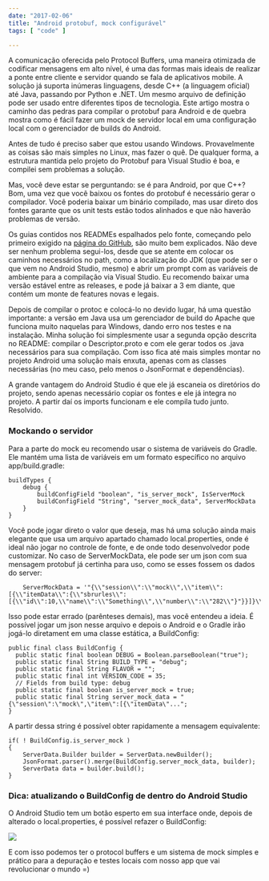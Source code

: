 ```yaml
---
date: "2017-02-06"
title: "Android protobuf, mock configurável"
tags: [ "code" ]

---
```

A comunicação oferecida pelo Protocol Buffers, uma maneira otimizada de codificar mensagens em alto nível, é uma das formas mais ideais de realizar a ponte entre cliente e servidor quando se fala de aplicativos mobile. A solução já suporta inúmeras linguagens, desde C++ (a linguagem oficial) até Java, passando por Python e .NET. Um mesmo arquivo de definição pode ser usado entre diferentes tipos de tecnologia. Este artigo mostra o caminho das pedras para compilar o protobuf para Android e de quebra mostra como é fácil fazer um mock de servidor local em uma configuração local com o gerenciador de builds do Android.

Antes de tudo é preciso saber que estou usando Windows. Provavelmente as coisas são mais simples no Linux, mas fazer o quê. De qualquer forma, a estrutura mantida pelo projeto do Protobuf para Visual Studio é boa, e compilei sem problemas a solução.

Mas, você deve estar se perguntando: se é para Android, por que C++? Bom, uma vez que você baixou os fontes do protobuf é necessário gerar o compilador. Você poderia baixar um binário compilado, mas usar direto dos fontes garante que os unit tests estão todos alinhados e que não haverão problemas de versão.

Os guias contidos nos READMEs espalhados pelo fonte, começando pelo primeiro exigido na [página do GitHub](https://github.com/google/protobuf), são muito bem explicados. Não deve ser nenhum problema segui-los, desde que se atente em colocar os caminhos necessários no path, como a localização do JDK (que pode ser o que vem no Android Studio, mesmo) e abrir um prompt com as variáveis de ambiente para a compilação via Visual Studio. Eu recomendo baixar uma versão estável entre as releases, e pode já baixar a 3 em diante, que contém um monte de features novas e legais.

Depois de compilar o protoc e colocá-lo no devido lugar, há uma questão importante: a versão em Java usa um gerenciador de build do Apache que funciona muito naquelas para Windows, dando erro nos testes e na instalação. Minha solução foi simplesmente usar a segunda opção descrita no README: compilar o Descriptor.proto e com ele gerar todos os .java necessários para sua compilação. Com isso fica até mais simples montar no projeto Android uma solução mais enxuta, apenas com as classes necessárias (no meu caso, pelo menos o JsonFormat e dependências).

A grande vantagem do Android Studio é que ele já escaneia os diretórios do projeto, sendo apenas necessário copiar os fontes e ele já integra no projeto. A partir daí os imports funcionam e ele compila tudo junto. Resolvido.

### Mockando o servidor

Para a parte do mock eu recomendo usar o sistema de variáveis do Gradle. Ele mantém uma lista de variáveis em um formato específico no arquivo app/build.gradle:

```
buildTypes {
    debug {
        buildConfigField "boolean", "is_server_mock", IsServerMock
        buildConfigField "String", "server_mock_data", ServerMockData
    }
}
```

Você pode jogar direto o valor que deseja, mas há uma solução ainda mais elegante que usa um arquivo apartado chamado local.properties, onde é ideal não jogar no controle de fonte, e de onde todo desenvolvedor pode customizar. No caso de ServerMockData, ele pode ser um json com sua mensagem protobuf já certinha para uso, como se esses fossem os dados do server:

```
    ServerMockData = '"{\\"session\\":\\"mock\\",\\"item\\":[{\\"itemData\\":{\\"sbrurles\\":[{\\"id\\":10,\\"name\\":\\"Something\\",\\"number\\":\\"282\\"}"}}]}\\n"'
```

Isso pode estar errado (parênteses demais), mas você entendeu a ideia. É possível jogar um json nesse arquivo e depois o Android e o Gradle irão jogá-lo diretament em uma classe estática, a BuildConfig:

```
public final class BuildConfig {
  public static final boolean DEBUG = Boolean.parseBoolean("true");
  public static final String BUILD_TYPE = "debug";
  public static final String FLAVOR = "";
  public static final int VERSION_CODE = 35;
  // Fields from build type: debug
  public static final boolean is_server_mock = true;
  public static final String server_mock_data = "{\"session\":\"mock\",\"item\":[{\"itemData\"...";
}
```

A partir dessa string é possível obter rapidamente a mensagem equivalente:

```
if( ! BuildConfig.is_server_mock )
{
    ServerData.Builder builder = ServerData.newBuilder();
    JsonFormat.parser().merge(BuildConfig.server_mock_data, builder);
    ServerData data = builder.build();
}
```

### Dica: atualizando o BuildConfig de dentro do Android Studio

O Android Studio tem um botão esperto em sua interface onde, depois de alterado o local.properties, é possível refazer o BuildConfig:

![](/images/mHJuChp.png)

E com isso podemos ter o protocol buffers e um sistema de mock simples e prático para a depuração e testes locais com nosso app que vai revolucionar o mundo =)
